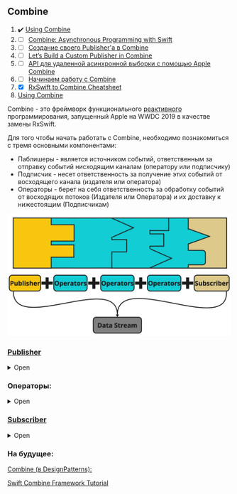 ## Combine

1. :heavy_check_mark: [Using Combine](https://heckj.github.io/swiftui-notes/)
2. - [ ] [Combine: Asynchronous Programming with Swift](https://www.raywenderlich.com/books/combine-asynchronous-programming-with-swift/v1.0/chapters/16-error-handling)
3. - [ ] [Создание своего Publisher'a в Combine](https://habr.com/ru/post/482690/)
4. - [ ] [Let’s Build a Custom Publisher in Combine](https://thoughtbot.com/blog/lets-build-a-custom-publisher-in-combine)
5. - [ ] [API для удаленной асинхронной выборки с помощью Apple Combine](https://habr.com/ru/post/476678/)
6. - [ ] [Начинаем работу с Combine](https://apptractor.ru/info/articles/combine-tutorial-1.html)
7. - [x] [RxSwift to Combine Cheatsheet](https://github.com/CombineCommunity/rxswift-to-combine-cheatsheet)
8. [Using Combine](https://heckj.github.io/swiftui-notes/#reference-throttle)

Combine - это фреймворк функционального [реактивного](https://github.com/eldaroid/iOSWiki/blob/master/DesignPattern/ReactiveProgramming.md) программирования, запущенный Apple на WWDC 2019 в качестве замены RxSwift. 

Для того чтобы начать работать с Combine, необходимо познакомиться с тремя основными компонентами: 
* Паблишеры - является источником событий, ответственным за отправку событий нисходящим каналам (оператору или подписчику)
* Подписчик - несет ответственность за получение этих событий от восходящего канала (издателя или оператора)
* Операторы - берет на себя ответственность за обработку событий от восходящих потоков (Издателя или Оператора) и их доставку к нижестоящим (Подписчикам)

![](https://github.com/eldaroid/pictures/blob/master/iOSWiki/Swift/Combine.jpg?raw=true)

### [Publisher](https://developer.apple.com/documentation/combine/publisher)

<details><summary>Open</summary>
<p>

**Publisher** — это начальная точка потока данных. По сути это объект, который создает какие-либо данные. Паблишером может быть любой объект, удовлетворяющий требованиям протокола Publisher, с двумя ассоциированными типами: Output и Failure.

**Output** — это и есть генерируемые данные какого-либо типа (например, String).

**Failure** — это ошибка, которую может сгенерировать паблишер при неудачной операции. Она бывает двух типов: `Error` и `Never`, который используется в том случае, если мы уверены, что ошибка произойти не может.

```swift
public protocol Publisher<Output, Failure> {
    associatedtype Output
    associatedtype Failure: Error
}
```

Создадим первый паблишер на базе массива строк. Паблишер сам по себе бесполезен, если нет подписчика, ведь генерируемые данные надо как-то обработать.

```swift
let array = ["value1", "value2", "value3"]
let sequencePublisher = array.publisher
```

Например, если мы захотим вывести все данные, полученные от паблишера (элементы массива), то нам потребуется подписчик.

### Publishers

| Combine | Combine x2 | SwiftUI | Foundation |
|---|---|---|---|
| Just(true) | - | @Published | [URLSession.dataTaskPublisher](https://heckj.github.io/swiftui-notes/#reference-datataskpublisher) |
| Empty() | - | ObservableObject | [publisher on KVO instance](https://heckj.github.io/swiftui-notes/#reference-kvo-publisher) |
| Fail() | - |  | [NotificationCenter](https://heckj.github.io/swiftui-notes/#reference-notificationcenter) |
| Future | - |  | [Timer](https://heckj.github.io/swiftui-notes/#reference-timer) |
| Deferred | - |  | [Result](https://heckj.github.io/swiftui-notes/#reference-result) |
| Record | - |  |  |

</p>
</details>

### Операторы:

<details><summary>Open</summary>
<p>

[Полный список Publisher Operators от Apple](https://developer.apple.com/documentation/combine/publishers-merge-publisher-operators)

[Операторы с шариковыми диаграммами](https://tanaschita.com/20221121-cheatsheet-combine-operators/)

Последовательные операторы:

* .first, .first(where:)
* .last, .last(where:)
* .output(at:), .output(in:)
* .count
* .contains, .contains(where:)
* .allSatisfy
* .reduce

Controlling Timing операторы:

* delay - 
* debounce - операция фильтрации. При получении значения делается пауза в заданный интервал времени и отправляется последнее и __**единственное**__ значение. Если в заданный интервал приходит новое значение, то отсчет паузы возобновляется
![](https://github.com/eldaroid/pictures/blob/master/iOSWiki/Swift/debounce.jpeg?raw=true)
![](https://github.com/eldaroid/pictures/blob/master/iOSWiki/Swift/debounce2.jpeg?raw=true)
    > Пример: Панель поиска, где пользователи могут вводить поисковые запросы. Если пользователь продолжает печатать в течение n периода, период ожидания возобновляется, гарантируя, что вызов API будет выполнен только после небольшой паузы в наборе текста.
* throttle - операция фильтрации. Cобирает несколько результатов с течением времени и отправляет один результат, но делает это с фиксированными временными окнами
![](https://github.com/eldaroid/pictures/blob/master/iOSWiki/Swift/throttle.jpeg?raw=true)
![](https://github.com/eldaroid/pictures/blob/master/iOSWiki/Swift/throttle2.jpeg?raw=true)
    > Пример: Ккнопка, которую пользователи могут нажимать, вы хотите обрабатывать нажатия, но не допускать случайных множественных нажатий в быстрой последовательности. `throttle` гарантирует, что событие нажатия кнопки обрабатывается только один раз каждые 500 миллисекунд, независимо от того, сколько раз была нажата кнопка.
    
* measure interval -

Объединяющие операторы:

* .prepend
* .append
* .switchToLatest
* .merge(with:)
* .combineLatest
* .zip

TDB: 

Методы: 

`.receive(on: DispatchQueue.main)` - все, что влияет на UI, нужно делать в главном потоке. Вызывать перед `.sink`

`.setFailureType(to: Error.self)` - превращает `Publisher<Bool, Never>` в `Publisher<Bool, Error>`

`.eraseToAnyPublisher()` - чтобы был AnyPublisher<>, добавлять в конец


</p>
</details>

### [Subscriber](https://developer.apple.com/documentation/combine/subscriber)

<details><summary>Open</summary>
<p>

**Subscriber** — это конечная точка потока данных, далее будем называть его подписчик. По сути это объект, который подписывается на паблишер и взаимодействуют с полученными и паблишера данными. В Combine, имеется 2 встроенных подписчика: Sink и Assign, оба соответствуют протоколу Subscriber.

Протокол представлен с двумя ассоциированными типами: `Input` и `Failure`.

`Input` — данные определенного типа, который он может обработать.

`Failure` — ошибка, которая может прийти от паблишера.

```swift
public protocol Subscriber<Input, Failure> : CustomCombineIdentifierConvertible {
    associatedtype Input
    associatedtype Failure: Error
}
```

#### Sink

Пример:

```swift
sequencePublisher
    .sink { receivedValue in
        print(receivedValue)
    }
```

.sink — это и есть подписчик. Посмотрите на его сигнатуру:

```
func sink(receiveValue: @escaping ((Self.Output) -> Void)) -> AnyCancellable
```

#### Assign

В большинстве случаев Sink достаточно. Но когда мы работаем над обновлением свойств экземпляра путем подписки на Publisher. Для нас есть более простой подписчик под названием Assign. Мы можем использовать Assign для обновления свойств, указав его KeyPath.

Пример:
```swift
class Person {
    @Published var name = "Yanbo Sha"
}
class View {
    var text = ""
}
let view = View()
let person = Person()
let cancellable = person.$name.assign(to: \.text, on: view)
person.name = "Rock"
print(view.text) /// "Rock" 
```

</p>
</details>

### На будущее:

[Combine (в DesignPatterns):](https://heckj.github.io/swiftui-notes/#download-the-project)

[Swift Combine Framework Tutorial](https://www.vadimbulavin.com/swift-combine-framework-tutorial-getting-started/)

